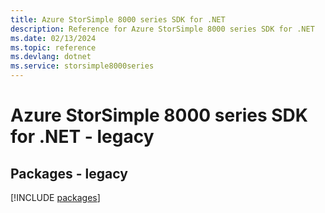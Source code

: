 ```yaml
---
title: Azure StorSimple 8000 series SDK for .NET
description: Reference for Azure StorSimple 8000 series SDK for .NET
ms.date: 02/13/2024
ms.topic: reference
ms.devlang: dotnet
ms.service: storsimple8000series
---
```

# Azure StorSimple 8000 series SDK for .NET - legacy
## Packages - legacy
[!INCLUDE [packages](storsimple-8000-series-index.md)]